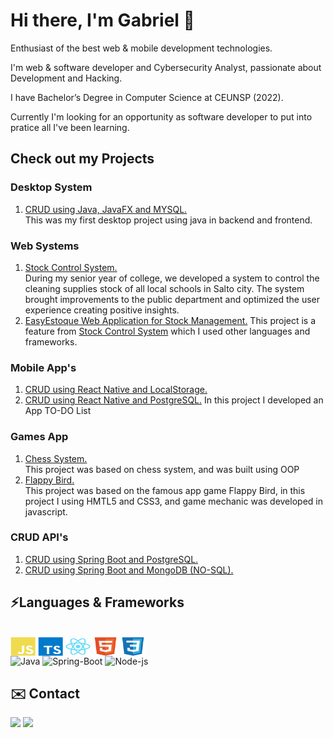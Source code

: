 # Hi there, I'm Gabriel 👋 


Enthusiast of the best web & mobile development technologies.

I'm web & software developer and Cybersecurity Analyst, passionate about Development and Hacking. 

I have Bachelor’s Degree in Computer Science at CEUNSP (2022).

Currently I'm looking for an opportunity as software developer to put into pratice all I've been learning.

## Check out my Projects

### Desktop System
1. <a href="https://github.com/gabriel-estevam/workshop-javafx-jdbc" target="_blank">CRUD using Java, JavaFX and MYSQL.</a><br>
This was my first desktop project using java in backend and frontend.

### Web Systems
1. <a href="https://github.com/gabriel-estevam/tgi_frontend" target="_blank">Stock Control System.</a><br>
During my senior year of college, we developed a system to control the cleaning supplies stock of all local schools in Salto city. The system brought improvements to the public department and optimized the user experience creating positive insights.<br>
2. <a href="https://github.com/gabriel-estevam/controle-estoque-java-react" target="_blank"> EasyEstoque Web Application for Stock Management.</a> This project is a feature from [Stock Control System](https://github.com/gabriel-estevam/tgi_frontend) which I used other languages and frameworks.<br>

### Mobile App's
1. <a href="https://github.com/gabriel-estevam/crud-usuarios-rn" target="_blank">CRUD using React Native and LocalStorage.</a><br>
2. <a href="https://github.com/gabriel-estevam/react-native-projeto-tasks" target="_blank">CRUD using React Native and PostgreSQL.</a> In this project I developed an App TO-DO List<br>

### Games App
1.  <a href="https://github.com/gabriel-estevam/chess-system-java" target="_blank">Chess System.</a><br> 
This project was based on chess system, and was built using OOP
3.  <a href="https://github.com/gabriel-estevam/flappy-bird-html-css-js" target="_blank">Flappy Bird.</a><br> 
This project was based on the famous app game Flappy Bird, in this project I using HMTL5 and CSS3, and game mechanic was developed in javascript.

### CRUD API's 
1. <a href="https://github.com/gabriel-estevam/course-springboot-2-java-11" target="_blank">CRUD using Spring Boot and PostgreSQL.</a>
2. <a href="https://github.com/gabriel-estevam/workshop-spring-boot-mongodb" target="_blank">CRUD using Spring Boot and MongoDB (NO-SQL).</a>
## ⚡Languages & Frameworks

  <div style="display: inline_block"><br>
    <img align="center" alt="Js" height="30" width="40" src="https://raw.githubusercontent.com/devicons/devicon/master/icons/javascript/javascript-plain.svg">
    <img align="center" alt="Ts" height="30" width="40" src="https://raw.githubusercontent.com/devicons/devicon/master/icons/typescript/typescript-plain.svg">
    <img align="center" alt="React" height="30" width="40" src="https://raw.githubusercontent.com/devicons/devicon/master/icons/react/react-original.svg">
    <img align="center" alt="HTML" height="30" width="40" src="https://raw.githubusercontent.com/devicons/devicon/master/icons/html5/html5-original.svg">
    <img align="center" alt="CSS" height="30" width="40" src="https://raw.githubusercontent.com/devicons/devicon/master/icons/css3/css3-original.svg"><br>
    <img alt="Java" height="70" width="50" src="https://cdn.jsdelivr.net/gh/devicons/devicon/icons/java/java-original-wordmark.svg" /> 
    <img alt="Spring-Boot" height="70" width="50" src="https://cdn.jsdelivr.net/gh/devicons/devicon/icons/spring/spring-original-wordmark.svg" />
    <img alt="Node-js" height="70" width="100" src="https://cdn.jsdelivr.net/gh/devicons/devicon/icons/nodejs/nodejs-original-wordmark.svg" />
  </div>
 
## ✉️ Contact
<a href = "mailto:gabriel.estevammaciel@gmail.com"><img src="https://img.shields.io/badge/-Gmail-%23333?style=for-the-badge&logo=gmail&logoColor=white" target="_blank"></a>
<a href="https://www.linkedin.com/in/gabriel-estevam-maciel/" target="_blank"><img src="https://img.shields.io/badge/-LinkedIn-%230077B5?style=for-the-badge&logo=linkedin&logoColor=white" target="_blank"></a> 

